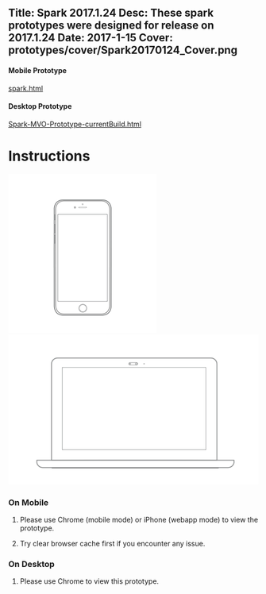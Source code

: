 Title: Spark 2017.1.24
Desc: These spark prototypes were designed for release on 2017.1.24
Date: 2017-1-15
Cover: prototypes/cover/Spark20170124_Cover.png
---

#### Mobile Prototype

[spark.html](https://uxccds.github.io/SparkMobile/SparkMobileP5/spark.html)

#### Desktop Prototype

[Spark-MVO-Prototype-currentBuild.html](https://uxccds.github.io/Spark-Hype-MVO/Spark-MVO-Prototype-currentBuild.html)


# Instructions

![mobile](../../../img_data/prototypes/Mobile-2x.png)
![Desktop](../../../img_data/prototypes/Desktop-2x.png)

### On Mobile

1) Please use Chrome (mobile mode) or iPhone (webapp mode) to view the prototype.

2) Try clear browser cache first if you encounter any issue.

### On Desktop

1) Please use Chrome to view this prototype.
